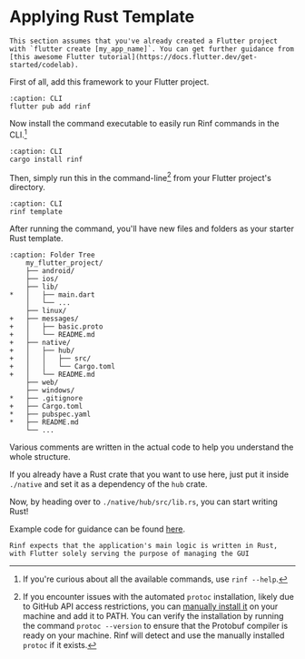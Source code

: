 # Applying Rust Template

```{note}
This section assumes that you've already created a Flutter project with `flutter create [my_app_name]`. You can get further guidance from [this awesome Flutter tutorial](https://docs.flutter.dev/get-started/codelab).
```

First of all, add this framework to your Flutter project.

```{code-block} shell
:caption: CLI
flutter pub add rinf
```

Now install the command executable to easily run Rinf commands in the CLI.[^1]

[^1]: If you're curious about all the available commands, use `rinf --help`.

```{code-block} shell
:caption: CLI
cargo install rinf
```

Then, simply run this in the command-line[^2] from your Flutter project's directory.

[^2]: If you encounter issues with the automated `protoc` installation, likely due to GitHub API access restrictions, you can [manually install it](https://grpc.io/docs/protoc-installation/) on your machine and add it to PATH. You can verify the installation by running the command `protoc --version` to ensure that the Protobuf compiler is ready on your machine. Rinf will detect and use the manually installed `protoc` if it exists.

```{code-block} shell
:caption: CLI
rinf template
```

After running the command, you'll have new files and folders as your starter Rust template.

```{code-block} diff
:caption: Folder Tree
    my_flutter_project/
    ├── android/
    ├── ios/
    ├── lib/
*   │   ├── main.dart
    │   └── ...
    ├── linux/
+   ├── messages/
+   │   ├── basic.proto
+   │   └── README.md
+   ├── native/
+   │   ├── hub/
+   │   │   ├── src/
+   │   │   └── Cargo.toml
+   │   └── README.md
    ├── web/
    ├── windows/
*   ├── .gitignore
+   ├── Cargo.toml
*   ├── pubspec.yaml
*   ├── README.md
    └── ...
```

Various comments are written in the actual code to help you understand the whole structure.

If you already have a Rust crate that you want to use here, just put it inside `./native` and set it as a dependency of the `hub` crate.

Now, by heading over to `./native/hub/src/lib.rs`, you can start writing Rust!

Example code for guidance can be found [here](https://github.com/cunarist/rinf/tree/main/flutter_package/example).

```{important}
Rinf expects that the application's main logic is written in Rust, with Flutter solely serving the purpose of managing the GUI
```
